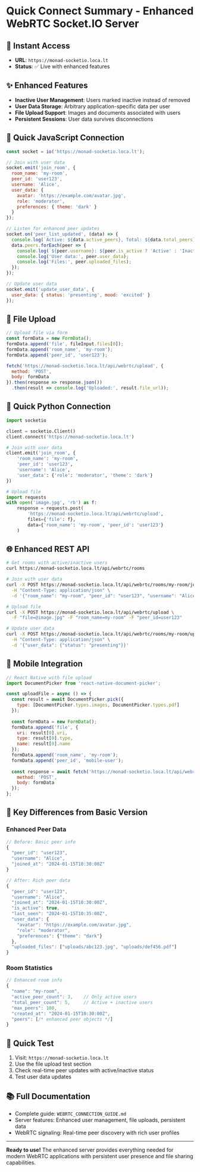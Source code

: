 # Quick Connect Summary - Enhanced WebRTC Socket.IO Server

## 🚀 **Instant Access**
- **URL**: `https://monad-socketio.loca.lt`
- **Status**: ✅ Live with enhanced features

## ✨ **Enhanced Features**
- **Inactive User Management**: Users marked inactive instead of removed
- **User Data Storage**: Arbitrary application-specific data per user
- **File Upload Support**: Images and documents associated with users
- **Persistent Sessions**: User data survives disconnections

## 🔌 **Quick JavaScript Connection**
```javascript
const socket = io('https://monad-socketio.loca.lt');

// Join with user data
socket.emit('join_room', {
  room_name: 'my-room',
  peer_id: 'user123',
  username: 'Alice',
  user_data: {
    avatar: 'https://example.com/avatar.jpg',
    role: 'moderator',
    preferences: { theme: 'dark' }
  }
});

// Listen for enhanced peer updates
socket.on('peer_list_updated', (data) => {
  console.log(`Active: ${data.active_peers}, Total: ${data.total_peers}`);
  data.peers.forEach(peer => {
    console.log(`${peer.username}: ${peer.is_active ? 'Active' : 'Inactive'}`);
    console.log('User data:', peer.user_data);
    console.log('Files:', peer.uploaded_files);
  });
});

// Update user data
socket.emit('update_user_data', {
  user_data: { status: 'presenting', mood: 'excited' }
});
```

## 📎 **File Upload**
```javascript
// Upload file via form
const formData = new FormData();
formData.append('file', fileInput.files[0]);
formData.append('room_name', 'my-room');
formData.append('peer_id', 'user123');

fetch('https://monad-socketio.loca.lt/api/webrtc/upload', {
  method: 'POST',
  body: formData
}).then(response => response.json())
  .then(result => console.log('Uploaded:', result.file_url));
```

## 🐍 **Quick Python Connection**
```python
import socketio

client = socketio.Client()
client.connect('https://monad-socketio.loca.lt')

# Join with user data
client.emit('join_room', {
    'room_name': 'my-room',
    'peer_id': 'user123',
    'username': 'Alice',
    'user_data': {'role': 'moderator', 'theme': 'dark'}
})

# Upload file
import requests
with open('image.jpg', 'rb') as f:
    response = requests.post(
        'https://monad-socketio.loca.lt/api/webrtc/upload',
        files={'file': f},
        data={'room_name': 'my-room', 'peer_id': 'user123'}
    )
```

## 🌐 **Enhanced REST API**
```bash
# Get rooms with active/inactive users
curl https://monad-socketio.loca.lt/api/webrtc/rooms

# Join with user data
curl -X POST https://monad-socketio.loca.lt/api/webrtc/rooms/my-room/join \
  -H "Content-Type: application/json" \
  -d '{"room_name": "my-room", "peer_id": "user123", "username": "Alice", "user_data": {"role": "admin"}}'

# Upload file
curl -X POST https://monad-socketio.loca.lt/api/webrtc/upload \
  -F "file=@image.jpg" -F "room_name=my-room" -F "peer_id=user123"

# Update user data
curl -X POST https://monad-socketio.loca.lt/api/webrtc/rooms/my-room/update-data?peer_id=user123 \
  -H "Content-Type: application/json" \
  -d '{"user_data": {"status": "presenting"}}'
```

## 📱 **Mobile Integration**
```javascript
// React Native with file upload
import DocumentPicker from 'react-native-document-picker';

const uploadFile = async () => {
  const result = await DocumentPicker.pick({
    type: [DocumentPicker.types.images, DocumentPicker.types.pdf]
  });
  
  const formData = new FormData();
  formData.append('file', {
    uri: result[0].uri,
    type: result[0].type,
    name: result[0].name
  });
  formData.append('room_name', 'my-room');
  formData.append('peer_id', 'mobile-user');
  
  const response = await fetch('https://monad-socketio.loca.lt/api/webrtc/upload', {
    method: 'POST',
    body: formData
  });
};
```

## 🎯 **Key Differences from Basic Version**

### **Enhanced Peer Data**
```javascript
// Before: Basic peer info
{
  "peer_id": "user123",
  "username": "Alice",
  "joined_at": "2024-01-15T10:30:00Z"
}

// After: Rich peer data
{
  "peer_id": "user123",
  "username": "Alice",
  "joined_at": "2024-01-15T10:30:00Z",
  "is_active": true,
  "last_seen": "2024-01-15T10:35:00Z",
  "user_data": {
    "avatar": "https://example.com/avatar.jpg",
    "role": "moderator",
    "preferences": {"theme": "dark"}
  },
  "uploaded_files": ["uploads/abc123.jpg", "uploads/def456.pdf"]
}
```

### **Room Statistics**
```javascript
// Enhanced room info
{
  "name": "my-room",
  "active_peer_count": 3,    // Only active users
  "total_peer_count": 5,     // Active + inactive users
  "max_peers": 100,
  "created_at": "2024-01-15T10:30:00Z",
  "peers": [/* enhanced peer objects */]
}
```

## 🧪 **Quick Test**
1. Visit: `https://monad-socketio.loca.lt`
2. Use the file upload test section
3. Check real-time peer updates with active/inactive status
4. Test user data updates

## 📚 **Full Documentation**
- Complete guide: `WEBRTC_CONNECTION_GUIDE.md`
- Server features: Enhanced user management, file uploads, persistent data
- WebRTC signaling: Real-time peer discovery with rich user profiles

---
**Ready to use!** The enhanced server provides everything needed for modern WebRTC applications with persistent user presence and file sharing capabilities. 